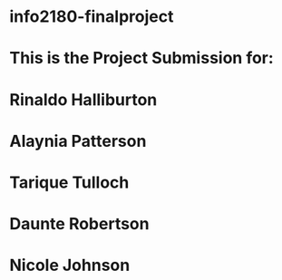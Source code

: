 # info2180-finalproject

# This is the Project Submission for:
#   Rinaldo Halliburton
#   Alaynia Patterson
#   Tarique Tulloch
#   Daunte Robertson
#   Nicole Johnson
